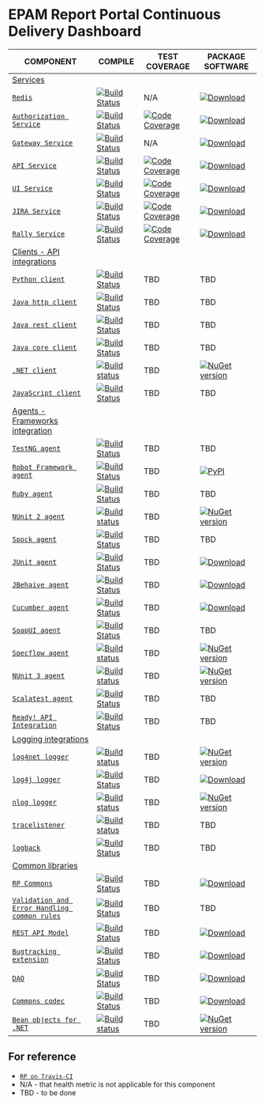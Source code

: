# EPAM Report Portal Continuous Delivery Dashboard

| COMPONENT | COMPILE | TEST COVERAGE | PACKAGE SOFTWARE |
| ---       | ---     | ---                  | ---              |
| [Services](https://github.com/reportportal?utf8=%E2%9C%93&q=service-) ||||
| [`Redis`](https://github.com/reportportal/service-registry) | [![Build Status](https://travis-ci.org/reportportal/service-registry.svg?branch=master)](https://travis-ci.org/reportportal/service-registry)      | N/A | [![Download](https://api.bintray.com/packages/epam/reportportal/service-registry/images/download.svg)](https://bintray.com/epam/reportportal/service-registry/_latestVersion) |
| [`Authorization Service`](https://github.com/reportportal/service-authorization) | [![Build Status](https://travis-ci.org/reportportal/service-authorization.svg?branch=master)](https://travis-ci.org/reportportal/service-authorization) | [![Code Coverage](https://codecov.io/gh/reportportal/service-authorization/branch/master/graph/badge.svg)](https://codecov.io/gh/reportportal/service-authorization) | [![Download](https://api.bintray.com/packages/epam/reportportal/service-authorization/images/download.svg)](https://bintray.com/epam/reportportal/service-authorization/_latestVersion) |
| [`Gateway Service`](https://github.com/reportportal/service-gateway) | [![Build Status](https://travis-ci.org/reportportal/service-gateway.svg?branch=master)](https://travis-ci.org/reportportal/service-gateway) | N/A | [![Download](https://api.bintray.com/packages/epam/reportportal/service-gateway/images/download.svg)](https://bintray.com/epam/reportportal/service-gateway/_latestVersion) |
| [`API Service`](https://github.com/reportportal/service-api) | [![Build Status](https://travis-ci.org/reportportal/service-api.svg?branch=master)](https://travis-ci.org/reportportal/service-api) | [![Code Coverage](https://codecov.io/gh/reportportal/service-api/branch/master/graph/badge.svg)](https://codecov.io/gh/reportportal/service-api) | [![Download](https://api.bintray.com/packages/epam/reportportal/service-api/images/download.svg)](https://bintray.com/epam/reportportal/service-api/_latestVersion) |
| [`UI Service`](https://github.com/reportportal/service-ui)                            | [![Build Status](https://travis-ci.org/reportportal/service-ui.svg?branch=master)](https://travis-ci.org/reportportal/service-ui) | [![Code Coverage](https://codecov.io/gh/reportportal/service-ui/branch/master/graph/badge.svg)](https://codecov.io/gh/reportportal/service-ui) | [![Download](https://api.bintray.com/packages/epam/reportportal/service-ui/images/download.svg)](https://bintray.com/epam/reportportal/service-ui/_latestVersion) |
| [`JIRA Service`](https://github.com/reportportal/service-jira)                        | [![Build Status](https://travis-ci.org/reportportal/service-jira.svg?branch=master)](https://travis-ci.org/reportportal/service-jira) | [![Code Coverage](https://codecov.io/gh/reportportal/service-jira/branch/master/graph/badge.svg)](https://codecov.io/gh/reportportal/service-jira) | [![Download](https://api.bintray.com/packages/epam/reportportal/service-jira/images/download.svg)](https://bintray.com/epam/reportportal/service-jira/_latestVersion) |
| [`Rally Service`](https://github.com/reportportal/service-rally)                      | [![Build Status](https://travis-ci.org/reportportal/service-rally.svg?branch=master)](https://travis-ci.org/reportportal/service-rally) | [![Code Coverage](https://codecov.io/gh/reportportal/service-rally/branch/master/graph/badge.svg)](https://codecov.io/gh/reportportal/service-rally) | [![Download](https://api.bintray.com/packages/epam/reportportal/service-rally/images/download.svg)](https://bintray.com/epam/reportportal/service-rally/_latestVersion) |
| [Clients - API integrations](https://github.com/reportportal?utf8=%E2%9C%93&q=agent-) ||||
| [`Python client`](https://github.com/reportportal/client-Python)                      | [![Build Status](https://travis-ci.org/reportportal/client-Python.svg?branch=master)](https://travis-ci.org/reportportal/client-Python) | TBD        | TBD              | [![PyPI](https://img.shields.io/pypi/v/reportportal-client.svg?maxAge=2592000)](https://pypi.python.org/pypi/reportportal-client) |
| [`Java http client`](https://github.com/reportportal/client-java-httpclient-repacked) | [![Build Status](https://travis-ci.org/reportportal/client-java-httpclient-repacked.svg?branch=master)](https://travis-ci.org/reportportal/client-java-httpclient-repacked) | TBD        | TBD              |
| [`Java rest client`](https://github.com/reportportal/client-java-rest-core)           | [![Build Status](https://travis-ci.org/reportportal/client-java-rest-core.svg?branch=master)](https://travis-ci.org/reportportal/client-java-rest-core) | TBD        | TBD              | [![Download](https://api.bintray.com/packages/epam/reportportal/rest-client-core/images/download.svg)](https://bintray.com/epam/reportportal/rest-client-core/_latestVersion) |
| [`Java core client`](https://github.com/reportportal/client-java-core)                | [![Build Status](https://travis-ci.org/reportportal/client-java-core.svg?branch=master)](https://travis-ci.org/reportportal/client-java-core) | TBD        | TBD              | [![Download](https://api.bintray.com/packages/epam/reportportal/client-java-core/images/download.svg) ](https://bintray.com/epam/reportportal/client-java-core/_latestVersion) |
| [`.NET client`](https://github.com/reportportal/client-net)                           | [![Build status](https://ci.appveyor.com/api/projects/status/thjw94949tm5lbw5?svg=true)](https://ci.appveyor.com/project/nvborisenko/client-net) | TBD        | [![NuGet version](https://badge.fury.io/nu/reportportal.client.svg)](https://badge.fury.io/nu/reportportal.client) |
| [`JavaScript client`](https://github.com/reportportal/client-javascript)              | [![Build Status](https://travis-ci.org/reportportal/client-javascript.svg?branch=master)](https://travis-ci.org/reportportal/client-javascript) | TBD        | TBD              |
| [Agents - Frameworks integration](https://github.com/reportportal?utf8=%E2%9C%93&q=agent-) ||||
| [`TestNG agent`](https://github.com/reportportal/agent-java-testNG)                   | [![Build Status](https://travis-ci.org/reportportal/agent-java-testNG.svg?branch=master)](https://travis-ci.org/reportportal/agent-java-testNG)| TBD        | TBD              |
| [`Robot Framework agent`](https://github.com/reportportal/agent-Python-RobotFramework) | [![Build Status](https://travis-ci.org/reportportal/agent-Python-RobotFramework.svg?branch=master)](https://travis-ci.org/reportportal/agent-Python-RobotFramework) | TBD        | [![PyPI](https://img.shields.io/pypi/v/robotframework-reportportal.svg?maxAge=2592000)](https://pypi.python.org/pypi/robotframework-reportportal) |
| [`Ruby agent`](https://github.com/reportportal/agent-ruby)                            | [![Build Status](https://travis-ci.org/reportportal/agent-ruby.svg?branch=master)](https://travis-ci.org/reportportal/agent-ruby) | TBD        | TBD              |
| [`NUnit 2 agent`](https://github.com/reportportal/agent-net-nunit2)                   | [![Build status](https://ci.appveyor.com/api/projects/status/tbxdsfppppv14dfn?svg=true)](https://ci.appveyor.com/project/nvborisenko/agent-net-nunit2) | TBD        |[![NuGet version](https://badge.fury.io/nu/reportportal.nunit.svg)](https://badge.fury.io/nu/reportportal.nunit) |
| [`Spock agent`](https://github.com/reportportal/agent-java-spock)                     | [![Build Status](https://travis-ci.org/reportportal/agent-java-spock.svg?branch=master)](https://travis-ci.org/reportportal/agent-java-spock) | TBD        | TBD              |
| [`JUnit agent`](https://github.com/reportportal/agent-java-junit)                     | [![Build Status](https://travis-ci.org/reportportal/agent-java-junit.svg?branch=master)](https://travis-ci.org/reportportal/agent-java-junit) | TBD        | [![Download](https://api.bintray.com/packages/epam/reportportal/agent-java-junit/images/download.svg) ](https://bintray.com/epam/reportportal/agent-java-junit/_latestVersion) |
| [`JBehaive agent`](https://github.com/reportportal/agent-java-jbehave)                | [![Build Status](https://travis-ci.org/reportportal/agent-java-jbehave.svg?branch=master)](https://travis-ci.org/reportportal/agent-java-jbehave) | TBD        | [![Download](https://api.bintray.com/packages/epam/reportportal/agent-java-jbehave/images/download.svg)](https://bintray.com/epam/reportportal/agent-java-jbehave/_latestVersion) |
| [`Cucumber agent`](https://github.com/reportportal/agent-java-cucumber)               | [![Build Status](https://travis-ci.org/reportportal/agent-java-cucumber.svg?branch=master)](https://travis-ci.org/reportportal/agent-java-cucumber) | TBD        | [ ![Download](https://api.bintray.com/packages/epam/reportportal/agent-java-cucumber/images/download.svg) ](https://bintray.com/epam/reportportal/agent-java-cucumber/_latestVersion) |
| [`SoapUI agent`](https://github.com/reportportal/agent-java-soapui)                   | [![Build Status](https://travis-ci.org/reportportal/agent-java-soapui.svg?branch=master)](https://travis-ci.org/reportportal/agent-java-soapui) | TBD        | TBD              |
| [`Specflow agent`](https://github.com/reportportal/agent-net-specflow)                | [![Build status](https://ci.appveyor.com/api/projects/status/k9gnrmlt3yo5gl4g?svg=true)](https://ci.appveyor.com/project/nvborisenko/agent-net-specflow) | TBD        | [![NuGet version](https://badge.fury.io/nu/reportportal.specflow.svg)](https://badge.fury.io/nu/reportportal.specflow) |
| [`NUnit 3 agent`](https://github.com/reportportal/agent-net-nunit)                    | [![Build status](https://ci.appveyor.com/api/projects/status/q4l1kw3xrbi79m7i/branch/master?svg=true)](https://ci.appveyor.com/project/nvborisenko/agent-net-nunit/branch/master) | TBD        | [![NuGet version](https://badge.fury.io/nu/reportportal.nunit.svg)](https://badge.fury.io/nu/reportportal.nunit) |
| [`Scalatest agent`](https://github.com/reportportal/agent-scala-scalatest)            | [![Build Status](https://travis-ci.org/reportportal/agent-scala-scalatest.svg?branch=master)](https://travis-ci.org/reportportal/agent-scala-scalatest) | TBD        | TBD              |
| [`Ready! API Integration`](https://github.com/reportportal/agent-readyapi)            | [![Build Status](https://travis-ci.org/reportportal/agent-readyapi.svg?branch=master)](https://travis-ci.org/reportportal/agent-readyapi) | TBD        | TBD              |
| [Logging integrations](https://github.com/reportportal?utf8=%E2%9C%93&q=logger-) ||||
| [`log4net logger`](https://github.com/reportportal/logger-net-log4net)                | [![Build status](https://ci.appveyor.com/api/projects/status/649dujaserywuchy?svg=true)](https://ci.appveyor.com/project/nvborisenko/logger-net-log4net) | TBD        | [![NuGet version](https://badge.fury.io/nu/reportportal.log4net.svg)](https://badge.fury.io/nu/reportportal.log4net) |
| [`log4j logger`](https://github.com/reportportal/logger-java-log4j)                   | [![Build Status](https://travis-ci.org/reportportal/logger-java-log4j.svg?branch=master)](https://travis-ci.org/reportportal/logger-java-log4j) | TBD        | [ ![Download](https://api.bintray.com/packages/epam/reportportal/logger-java-log4j/images/download.svg) ](https://bintray.com/epam/reportportal/logger-java-log4j/_latestVersion) |
| [`nlog logger`](https://github.com/reportportal/logger-net-nlog)                      | [![Build status](https://ci.appveyor.com/api/projects/status/99gs8ib4ucth6uj7?svg=true)](https://ci.appveyor.com/project/nvborisenko/logger-net-nlog) | TBD        | [![NuGet version](https://badge.fury.io/nu/reportportal.nlog.svg)](https://badge.fury.io/nu/reportportal.nlog) |
| [`tracelistener`](https://github.com/reportportal/logger-net-tracelistener)           | [![Build status](https://ci.appveyor.com/api/projects/status/jipm6r9qfbwlrwjm?svg=true)](https://ci.appveyor.com/project/nvborisenko/logger-net-tracelistener) | TBD        | TBD              |
| [`logback`](https://github.com/reportportal/logger-java-logback)                      | [![Build Status](https://travis-ci.org/reportportal/logger-java-logback.svg?branch=master)](https://travis-ci.org/reportportal/logger-java-logback) | TBD        | TBD              |
| [Common libraries](https://github.com/reportportal?utf8=%E2%9C%93&q=commons-) ||||
| [`RP Commons`](https://github.com/reportportal/commons)                               | [![Build Status](https://travis-ci.org/reportportal/commons.svg?branch=master)](https://travis-ci.org/reportportal/commons) | TBD        | [![Download](https://api.bintray.com/packages/epam/reportportal/commons/images/download.svg) ](https://bintray.com/epam/reportportal/commons/_latestVersion) |
| [`Validation and Error Handling common rules`](https://github.com/reportportal/commons-rules) | [![Build Status](https://travis-ci.org/reportportal/commons-rules.svg?branch=master)](https://travis-ci.org/reportportal/commons-rules) | TBD        | TBD              |
| [`REST API Model`](https://github.com/reportportal/commons-model)                     | [![Build Status](https://travis-ci.org/reportportal/commons-model.svg?branch=master)](https://travis-ci.org/reportportal/commons-model) | TBD        | [ ![Download](https://api.bintray.com/packages/epam/reportportal/commons-model/images/download.svg) ](https://bintray.com/epam/reportportal/commons-model/_latestVersion) |
| [`Bugtracking extension`](https://github.com/reportportal/commons-bugtracking)        | [![Build Status](https://travis-ci.org/reportportal/commons-bugtracking.svg?branch=master)](https://travis-ci.org/reportportal/commons-bugtracking) | TBD        | [ ![Download](https://api.bintray.com/packages/epam/reportportal/commons-bugtracking/images/download.svg) ](https://bintray.com/epam/reportportal/commons-bugtracking/_latestVersion) |
| [`DAO`](https://github.com/reportportal/commons-dao)                                  | [![Build Status](https://travis-ci.org/reportportal/commons-dao.svg?branch=master)](https://travis-ci.org/reportportal/commons-dao) | TBD        | [ ![Download](https://api.bintray.com/packages/epam/reportportal/commons-dao/images/download.svg) ](https://bintray.com/epam/reportportal/commons-dao/_latestVersion) |
| [`Commons codec`](https://github.com/reportportal/commons-codec-repacked)             | [![Build Status](https://travis-ci.org/reportportal/commons-codec-repacked.svg?branch=master)](https://travis-ci.org/reportportal/commons-codec-repacked)| TBD        |[![Download](https://api.bintray.com/packages/epam/reportportal/commons-codec-repacked/images/download.svg) ](https://bintray.com/epam/reportportal/commons-codec-repacked/_latestVersion) |
| [`Bean objects for .NET`](https://github.com/reportportal/commons-net)                | [![Build status](https://ci.appveyor.com/api/projects/status/al55r7ou2wkx67pj?svg=true)](https://ci.appveyor.com/project/nvborisenko/commons-net) | TBD        |[![NuGet version](https://badge.fury.io/nu/reportportal.shared.svg)](https://badge.fury.io/nu/reportportal.shared) |

## For reference
* [`RP on Travis-CI`](https://travis-ci.org/reportportal/)
* N/A - that health metric is not applicable for this component
* TBD - to be done
